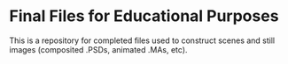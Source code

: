 # Final Files for Educational Purposes

This is a repository for completed files used to construct scenes and still images (composited .PSDs, animated .MAs, etc). 


